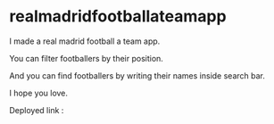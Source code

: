 # realmadridfootballateamapp

I made a real madrid football a team app.

You can filter footballers by their position.

And you can find footballers by writing their names inside search bar.

I hope you love.

Deployed link :
